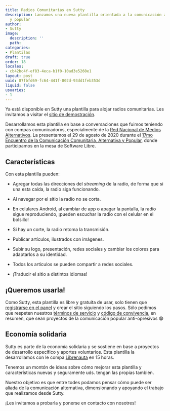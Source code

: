 ```yaml
---
title: Radios Comunitarias en Sutty
description: Lanzamos una nueva plantilla orientada a la comunicación alternativa
  y popular
author:
- Sutty
image:
  description: ''
  path: 
categories:
- Plantilas
draft: true
order: 18
locales:
- cb42bc4f-ef83-4eca-b1f0-10ad3e5260e1
layout: post
uuid: 87fbfd69-fc64-441f-802d-93dd1feb353d
liquid: false
usuaries:
- 1
---
```



Ya está disponible en Sutty una plantilla para alojar radios comunitarias.  Les invitamos a visitar el [sitio de demostración](https://radio.sutty.nl/).

Desarrollamos esta plantilla en base a conversaciones que fuimos teniendo con compas comunicadorxs, especialmente de la [Red Nacional de Medios Alternativos](https://rnma.org.ar/).  La presentamos el 29 de agosto de 2020 durante el [17mo Encuentro de la Comunicación Comunitaria, Alternativa y Popular](https://www.instagram.com/p/CEdF80hJj5e/), donde participamos en la mesa de Software Libre.

## Características

Con esta plantilla pueden:

* Agregar todas las direcciones del _streaming_ de la radio, de forma que si una esta caída, la radio siga funcionando.

* Al navegar por el sitio la radio no se corta.

* En celulares Android, al cambiar de app o apagar la pantalla, la radio sigue reproduciendo, ¡pueden escuchar la radio con el celular en el bolsillo!

* Si hay un corte, la radio retoma la transmisión.

* Publicar artículos, ilustrados con imágenes.

* Subir su logo, presentación, redes sociales y cambiar los colores para adaptarlos a su identidad.

* Todos los artículos se pueden compartir a redes sociales.

* ¡Traducir el sitio a distintos idiomas!

## ¡Queremos usarla!

Como Sutty, esta plantilla es libre y gratuita de usar, solo tienen que [registrarse en el panel](https://panel.sutty.nl/) y crear el sitio siguiendo los pasos.  Sólo pedimos que respeten nuestros [términos de servicio](https://sutty.nl/terminos-de-servicio/) y [código de convivencia](https://sutty.nl/codigo-de-convivencia/), en resumen, que sean proyectos de la comunicación popular anti-opresivos 😁

## Economía solidaria

Sutty es parte de la economía solidaria y se sostiene en base a proyectos de desarrollo específico y aportes voluntarios.  Esta plantilla la desarrollamos con le compa [Librenauta](https://copiona.com/) en 15 horas.

Tenemos un montón de ideas sobre cómo mejorar esta plantilla y características nuevas y seguramente uds. tengan las propias también.

Nuestro objetivo es que entre todes podamos pensar cómo puede ser aliada de la comunicación alternativa, dimensionando y apoyando el trabajo que realizamos desde Sutty.

¡Les invitamos a probarla y ponerse en contacto con nosotres!
